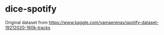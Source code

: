 # dice-spotify

Original dataset from https://www.kaggle.com/yamaerenay/spotify-dataset-19212020-160k-tracks